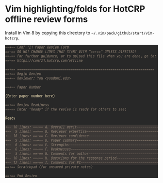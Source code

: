 # Vim highlighting/folds for HotCRP offline review forms

Install in Vim 8 by copying this directory to `~/.vim/pack/github/start/vim-hotcrp`.

![Screenshot](screenshot.png)
